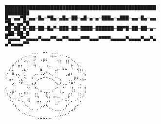 
██████████████████████████████████████████████████████████
█▄─▄▄▀█─▄▄─█▄─▀█▄─▄█▄─██─▄█─▄─▄─███▄─▄███─▄▄─█▄─▄▄▀█▄─▄▄▀█
██─██─█─██─██─█▄▀─███─██─████─██████─██▀█─██─██─▄─▄██─██─█
▀▄▄▄▄▀▀▄▄▄▄▀▄▄▄▀▀▄▄▀▀▄▄▄▄▀▀▀▄▄▄▀▀▀▀▄▄▄▄▄▀▄▄▄▄▀▄▄▀▄▄▀▄▄▄▄▀▀


⠀⠀⠀⠀⠀⠀⠀⢀⡠⠤⠄⠀⠒⠂⢀⡤⠤⢀⡀⠀⠀⠀⠀⠀⠀⠀
⠀⠀⠀⠀⡀⠔⢈⠀⠀⡿⠀⢀⣤⡄⠈⠋⢁⣀⠀⢈⡒⢄⠀⠀⠀⠀
⠀⠀⣠⠊⣁⡀⠉⠋⠀⣦⠀⠀⠁⢀⠀⠀⠀⠛⠀⠘⠃⣄⠑⢄⠀⠀
⠀⡔⡁⠀⠉⢁⣄⠄⠀⠈⠀⣶⠀⠈⠛⠀⣠⠄⠶⠦⠀⠑⠀⢬⣧⠀
⡐⠀⠿⢠⢄⠀⣀⠀⠀⡠⠄⠠⠔⠉⠢⡀⠉⠀⠀⢀⣴⠆⠀⠈⠁⢣
⠃⣤⠄⠀⢁⣄⠙⠀⠘⠀⡠⠒⠉⠉⠒⢄⠉⢢⠀⠀⢀⡀⠟⠃⢴⡤
⡀⠀⢔⡀⠈⠋⠠⢄⠰⡜⠀⠀⠀⠀⠀⠀⠱⡜⢠⡤⠈⠛⠁⢀⣄⢀
⡇⠀⣀⡀⠀⠀⠀⠉⠀⠘⠢⣀⠀⠀⠀⡠⠊⢀⠈⠀⠀⢸⡄⠈⠁⢸
⠰⡌⠋⠀⠰⣂⠛⠃⠀⢰⣆⠀⠈⣯⡁⢀⡀⠈⠋⠀⣔⠆⠀⠸⢆⡎
⠀⠸⡐⠂⠤⢀⠀⢶⠀⠀⣈⡀⠀⢈⡅⠈⠘⡁⠀⠶⠅⡀⠠⠒⡙⠀
⠀⠀⠐⡄⠀⠀⠱⡀⠀⠀⠉⢁⡠⢏⠁⠀⠚⠁⠀⢠⠊⠀⢀⠜⠀⠀
⠀⠀⠀⠈⠢⠀⠀⠈⠒⠀⠂⠁⠀⠀⠉⠂⠤⠤⠐⠁⢀⠴⠋⠀⠀⠀
⠀⠀⠀⠀⠀⠈⠑⠠⢄⡀⠀⠀⠀⠀⠀⠀⣀⡠⠄⠂⠁⠀⠀⠀⠀⠀
⠀⠀⠀⠀⠀⠀⠀⠀⠀⠀⠈⠉⠉⠁⠉⠀⠀⠀⠀⠀⠀⠀⠀⠀⠀⠀
